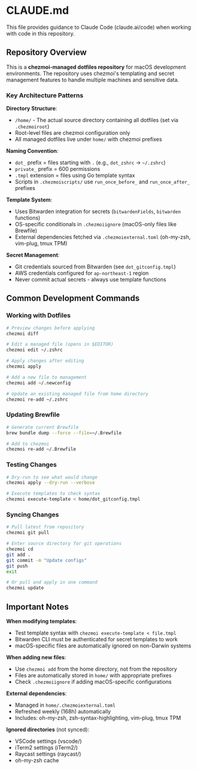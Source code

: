 # CLAUDE.md

This file provides guidance to Claude Code (claude.ai/code) when working with code in this repository.

## Repository Overview

This is a **chezmoi-managed dotfiles repository** for macOS development environments. The repository uses chezmoi's templating and secret management features to handle multiple machines and sensitive data.

### Key Architecture Patterns

**Directory Structure**:
- `/home/` - The actual source directory containing all dotfiles (set via `.chezmoiroot`)
- Root-level files are chezmoi configuration only
- All managed dotfiles live under `home/` with chezmoi prefixes

**Naming Convention**:
- `dot_` prefix = files starting with `.` (e.g., `dot_zshrc` → `~/.zshrc`)
- `private_` prefix = 600 permissions
- `.tmpl` extension = files using Go template syntax
- Scripts in `.chezmoiscripts/` use `run_once_before_` and `run_once_after_` prefixes

**Template System**:
- Uses Bitwarden integration for secrets (`bitwardenFields`, `bitwarden` functions)
- OS-specific conditionals in `.chezmoiignore` (macOS-only files like Brewfile)
- External dependencies fetched via `.chezmoiexternal.toml` (oh-my-zsh, vim-plug, tmux TPM)

**Secret Management**:
- Git credentials sourced from Bitwarden (see `dot_gitconfig.tmpl`)
- AWS credentials configured for `ap-northeast-1` region
- Never commit actual secrets - always use template functions

## Common Development Commands

### Working with Dotfiles

```bash
# Preview changes before applying
chezmoi diff

# Edit a managed file (opens in $EDITOR)
chezmoi edit ~/.zshrc

# Apply changes after editing
chezmoi apply

# Add a new file to management
chezmoi add ~/.newconfig

# Update an existing managed file from home directory
chezmoi re-add ~/.zshrc
```

### Updating Brewfile

```bash
# Generate current Brewfile
brew bundle dump --force --file=~/.Brewfile

# Add to chezmoi
chezmoi re-add ~/.Brewfile
```

### Testing Changes

```bash
# Dry-run to see what would change
chezmoi apply --dry-run --verbose

# Execute templates to check syntax
chezmoi execute-template < home/dot_gitconfig.tmpl
```

### Syncing Changes

```bash
# Pull latest from repository
chezmoi git pull

# Enter source directory for git operations
chezmoi cd
git add .
git commit -m "Update configs"
git push
exit

# Or pull and apply in one command
chezmoi update
```

## Important Notes

**When modifying templates**:
- Test template syntax with `chezmoi execute-template < file.tmpl`
- Bitwarden CLI must be authenticated for secret templates to work
- macOS-specific files are automatically ignored on non-Darwin systems

**When adding new files**:
- Use `chezmoi add` from the home directory, not from the repository
- Files are automatically stored in `home/` with appropriate prefixes
- Check `.chezmoiignore` if adding macOS-specific configurations

**External dependencies**:
- Managed in `home/.chezmoiexternal.toml`
- Refreshed weekly (168h) automatically
- Includes: oh-my-zsh, zsh-syntax-highlighting, vim-plug, tmux TPM

**Ignored directories** (not synced):
- VSCode settings (vscode/)
- iTerm2 settings (iTerm2/)
- Raycast settings (raycast/)
- oh-my-zsh cache
